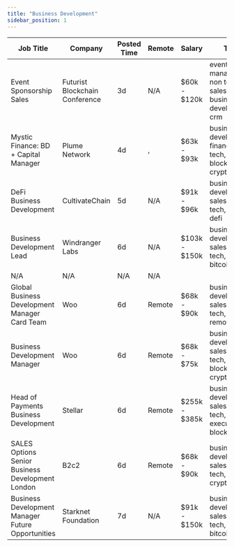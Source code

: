 ```yaml
---
title: "Business Development"
sidebar_position: 1
---
```


| Job Title | Company | Posted Time | Remote | Salary | Tags | Apply Link |
|-----------|---------|-------------|--------|--------|------|------------|
| Event Sponsorship Sales | Futurist Blockchain Conference | 3d | N/A | $60k - $120k | events manager, non tech, sales, business development, crm | [Apply](https://web3.career/event-sponsorship-sales-futurist-blockchain-conference/105424) |
| Mystic Finance: BD + Capital Manager | Plume Network | 4d | , | $63k - $93k | business development, finance, non tech, blockchain, crypto | [Apply](https://web3.career/mystic-finance-bd-capital-manager-plumenetwork/105404) |
| DeFi Business Development | CultivateChain | 5d | N/A | $91k - $96k | business development, sales, non tech, crypto, defi | [Apply](https://web3.career/defi-business-development-cultivatechain/105301) |
| Business Development Lead | Windranger Labs | 6d | N/A | $103k - $150k | business development, sales, non tech, lead, bitcoin | [Apply](https://web3.career/business-development-lead-windrangerlabs/105238) |
| N/A | N/A | N/A | N/A |  |  | [Apply](https://web3.career/metana) |
| Global Business Development Manager Card Team | Woo | 6d | Remote | $68k - $90k | business development, sales, non tech, crypto, remote | [Apply](https://web3.career/global-business-development-manager-card-team-woo/95645) |
| Business Development Manager | Woo | 6d | Remote | $68k - $75k | business development, sales, non tech, blockchain, crypto | [Apply](https://web3.career/business-development-manager-woo/95644) |
| Head of Payments Business Development | Stellar | 6d | Remote | $255k - $385k | business development, sales, non tech, executive, blockchain | [Apply](https://web3.career/head-of-payments-business-development-stellar/97571) |
| SALES Options Senior Business Development London | B2c2 | 6d | Remote | $68k - $90k | business development, sales, non tech, senior, crypto | [Apply](https://web3.career/sales-options-senior-business-development-london-b2c2/104883) |
| Business Development Manager Future Opportunities | Starknet Foundation | 7d | N/A | $91k - $150k | business development, sales, non tech, remote, bitcoin | [Apply](https://web3.career/business-development-manager-future-opportunities-starknet/105163) |
